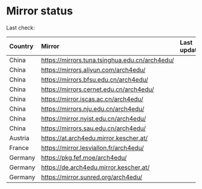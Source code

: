 <script src="./time.js"></script>
# Mirror status
Last check: <script type="text/javascript">localize(1734639827.8574157);</script>

|Country|Mirror|Last update|
|:------|:-----|:----------|
|China|https://mirrors.tuna.tsinghua.edu.cn/arch4edu/|<script type="text/javascript">localize(1734590824);</script>|
|China|https://mirrors.aliyun.com/arch4edu/|<script type="text/javascript">localize(1734590824);</script>|
|China|https://mirrors.bfsu.edu.cn/arch4edu/|<script type="text/javascript">localize(1734590824);</script>|
|China|https://mirrors.cernet.edu.cn/arch4edu/|<script type="text/javascript">localize(1734590824);</script>|
|China|https://mirror.iscas.ac.cn/arch4edu/|<script type="text/javascript">localize(1734590824);</script>|
|China|https://mirrors.nju.edu.cn/arch4edu/|<script type="text/javascript">localize(1734590824);</script>|
|China|https://mirror.nyist.edu.cn/arch4edu/|<script type="text/javascript">localize(1734590824);</script>|
|China|https://mirrors.sau.edu.cn/arch4edu/|<script type="text/javascript">localize(1731653531);</script>|
|Austria|https://at.arch4edu.mirror.kescher.at/|<script type="text/javascript">localize(1734590824);</script>|
|France|https://mirror.lesviallon.fr/arch4edu/|<script type="text/javascript">localize(1734590824);</script>|
|Germany|https://pkg.fef.moe/arch4edu/|<script type="text/javascript">localize(1734590824);</script>|
|Germany|https://de.arch4edu.mirror.kescher.at/|<script type="text/javascript">localize(1734590824);</script>|
|Germany|https://mirror.sunred.org/arch4edu/|<script type="text/javascript">localize(1734590824);</script>|

<script src="./tablefilter/tablefilter.js"></script>
<script src="./table.js"></script>